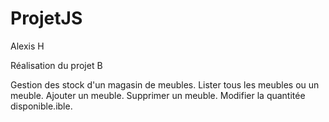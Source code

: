 # ProjetJS
Alexis H

Réalisation du projet B

Gestion des stock d'un magasin de meubles. Lister tous les meubles ou un meuble. 
Ajouter un meuble. Supprimer un meuble. Modifier la quantitée disponible.ible.